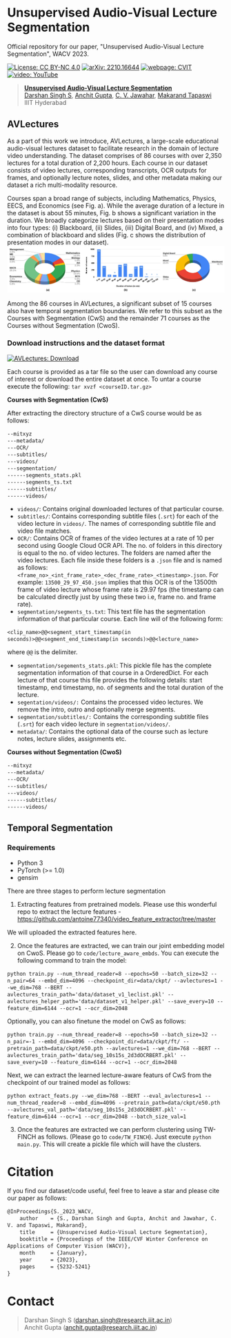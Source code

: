 # Unsupervised Audio-Visual Lecture Segmentation
Official repository for our paper, "Unsupervised Audio-Visual Lecture Segmentation", WACV 2023. 


[![License: CC BY-NC 4.0](https://img.shields.io/badge/License%3A-%20CC%20BY--NC%204.0-orange.svg)](https://creativecommons.org/licenses/by-nc/4.0/) [![arXiv: 2210.16644](https://img.shields.io/badge/arXiv-2210.16644-brightgreen.svg)](https://arxiv.org/abs/2210.16644) [![webpage: CVIT](https://img.shields.io/badge/webpage-CVIT-blue.svg)](https://cvit.iiit.ac.in/research/projects/cvit-projects/avlectures) [![video: YouTube](https://img.shields.io/badge/video-YouTube-red.svg)](https://youtu.be/tQEAz2D-7y0) 


> [**Unsupervised Audio-Visual Lecture Segmentation**](https://arxiv.org/abs/2210.16644)<br>
> [Darshan Singh S](https://www.linkedin.com/in/darshansinghs/), [Anchit Gupta](https://www.linkedin.com/in/anchit-gupta-b4072a169/), [C. V. Jawahar](https://faculty.iiit.ac.in/~jawahar/), [Makarand Tapaswi](https://makarandtapaswi.github.io/)<br>IIIT Hyderabad

## AVLectures
As a part of this work we introduce, AVLectures, a large-scale educational audio-visual lectures dataset to facilitate research in the domain of lecture video understanding. The dataset comprises of 86 courses with over 2,350 lectures for a total duration of 2,200 hours. Each course in our dataset consists of video lectures, corresponding transcripts, OCR outputs for frames, and optionally lecture notes, slides, and other metadata making our dataset a rich multi-modality resource.

Courses span a broad range of subjects, including Mathematics, Physics, EECS, and Economics (see Fig. a). While the average duration of a lecture in the dataset is about 55 minutes, Fig. b shows a significant variation in the duration. We broadly categorize lectures based on their presentation modes into four types: (i) Blackboard, (ii) Slides, (iii) Digital Board, and (iv) Mixed, a combination of blackboard and slides (Fig. c shows the distribution of
presentation modes in our dataset). 
![AVLectures Stats](https://github.com/Darshansingh11/AVLectures/blob/main/figures/AVLectures_stats.jpg?raw=true)

Among the 86 courses in AVLectures, a significant subset of 15 courses also have temporal segmentation boundaries. We refer to this subset as the Courses with Segmentation (CwS) and the remainder 71 courses as the Courses without Segmentation (CwoS).

### Download instructions and the dataset format

[![AVLectures: Download](https://img.shields.io/badge/AVLectures-Download-ff69b4.svg)](https://iiitaphyd-my.sharepoint.com/:f:/g/personal/darshan_singh_research_iiit_ac_in/EnQk4QRv6cREusJliZoZPtgB-LIEwPn18LmMgJ-upM8A4Q?e=gt0LAA) 

Each course is provided as a tar file so the user can download any course of interest or download the entire dataset at once. 
To untar a course execute the following: `tar xvzf <courseID.tar.gz>` 

**Courses with Segmentation (CwS)**

After extracting the directory structure of a CwS course would be as follows:

```
--mitxyz
---metadata/
---OCR/
---subtitles/
---videos/
---segmentation/
------segments_stats.pkl
------segments_ts.txt
------subtitles/
------videos/
```
* `videos/`: Contains original downloaded lectures of that particular course.
* `subtitles/`: Contains corresponding subtitle files (`.srt`) for each of the video lecture in `videos/`. The names of corresponding subtitle file and video file matches.
* `OCR/`: Contains OCR of frames of the video lectures at a rate of 10 per second using Google Cloud OCR API. The no. of folders in this directory is equal to the no. of video lectures. The folders are named after the video lectures. Each file inside these folders is a `.json` file and is named as follows:
`<frame_no>_<int_frame_rate>_<dec_frame_rate>_<timestamp>.json`. For example: `13500_29_97_450.json` implies that this OCR is of the 13500th frame of video lecture whose frame rate is 29.97 fps (the timestamp can be calculated directly just by using these two i.e, frame no. and frame rate). 
* `segmentation/segments_ts.txt`: This text file has the segmentation information of that particular course. Each line will of the following form:

```
<clip_name>@@<segment_start_timestamp(in seconds)>@@<segment_end_timestamp(in seconds)>@@<lecture_name>
```
where `@@` is the delimiter.
* `segmentation/segements_stats.pkl`: This pickle file has the complete segmentation information of that course in a OrderedDict. For each lecture of that course this file provides the following details: start timestamp, end timestamp, no. of segments and the total duration of the lecture.
* `segentation/videos/:` Contains the processed video lectures. We remove the intro, outro and optionally merge segments.
* `segmentation/subtitles/:` Contains the corresponding subtitle files (`.srt`) for each video lecture in `segmentation/videos/`.
* `metadata/`: Contains the optional data of the course such as lecture notes, lecture slides, assignments etc.

**Courses without Segmentation (CwoS)**

```
--mitxyz
---metadata/
---OCR/
---subtitles/
---videos/
------subtitles/
------videos/
```

<!-- ## Temporal Segmentation

### Code
Code coming soon! -->

## Temporal Segmentation

### Requirements
* Python 3
* PyTorch (>= 1.0)
* gensim

There are three stages to perform lecture segmentation

1. Extracting features from pretrained models. 
Please use this wonderful repo to extract the lecture features - https://github.com/antoine77340/video_feature_extractor/tree/master

We will uploaded the extracted features here.

2. Once the features are extracted, we can train our joint embedding model on CwoS. Please go to `code/lecture_aware_embds`.
You can execute the following command to train the model:

```
python train.py --num_thread_reader=8 --epochs=50 --batch_size=32 --n_pair=64 --embd_dim=4096 --checkpoint_dir=data/ckpt/ --avlectures=1 --we_dim=768 --BERT --avlectures_train_path='data/dataset_v1_leclist.pkl' --avlectures_helper_path='data/dataset_v1_helper.pkl' --save_every=10 --feature_dim=6144 --ocr=1 --ocr_dim=2048
```

Optionally, you can also finetune the model on CwS as follows:

```
python train.py --num_thread_reader=8 --epochs=50 --batch_size=32 --n_pair=-1 --embd_dim=4096 --checkpoint_dir=data/ckpt/ft/ --pretrain_path=data/ckpt/e50.pth --avlectures=1 --we_dim=768 --BERT --avlectures_train_path='data/seg_10s15s_2d3dOCRBERT.pkl' --save_every=10 --feature_dim=6144 --ocr=1 --ocr_dim=2048
```

Next, we can extract the learned lecture-aware featurs of CwS from the checkpoint of our trained model as follows:

```
python extract_feats.py --we_dim=768 --BERT --eval_avlectures=1 --num_thread_reader=8 --embd_dim=4096 --pretrain_path=data/ckpt/e50.pth --avlectures_val_path='data/seg_10s15s_2d3dOCRBERT.pkl' --feature_dim=6144 --ocr=1 --ocr_dim=2048 --batch_size_val=1
```

3. Once the features are extracted we can perform clustering using TW-FINCH as follows. (Please go to `code/TW_FINCH`). Just execute `python main.py`. This will create a pickle file which will have the clusters.

# Citation
If you find our dataset/code useful, feel free to leave a star and please cite our paper as follows:
```
@InProceedings{S._2023_WACV,
    author    = {S., Darshan Singh and Gupta, Anchit and Jawahar, C. V. and Tapaswi, Makarand},
    title     = {Unsupervised Audio-Visual Lecture Segmentation},
    booktitle = {Proceedings of the IEEE/CVF Winter Conference on Applications of Computer Vision (WACV)},
    month     = {January},
    year      = {2023},
    pages     = {5232-5241}
}
```

# Contact 
> Darshan Singh S (darshan.singh@research.iiit.ac.in) <br>
> Anchit Gupta (anchit.gupta@research.iiit.ac.in)
